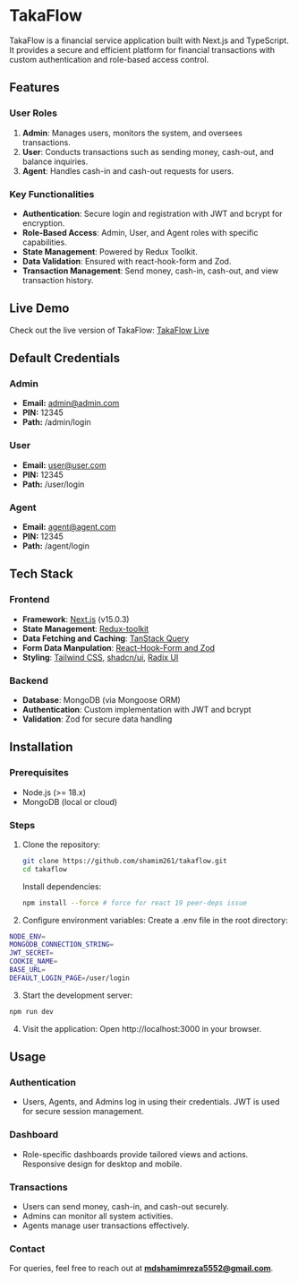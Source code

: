 # TakaFlow

TakaFlow is a financial service application built with Next.js and TypeScript. It provides a secure and efficient platform for financial transactions with custom authentication and role-based access control.

## Features

### User Roles

1. **Admin**: Manages users, monitors the system, and oversees transactions.
2. **User**: Conducts transactions such as sending money, cash-out, and balance inquiries.
3. **Agent**: Handles cash-in and cash-out requests for users.

### Key Functionalities

- **Authentication**: Secure login and registration with JWT and bcrypt for encryption.
- **Role-Based Access**: Admin, User, and Agent roles with specific capabilities.
- **State Management**: Powered by Redux Toolkit.
- **Data Validation**: Ensured with react-hook-form and Zod.
- **Transaction Management**: Send money, cash-in, cash-out, and view transaction history.

## Live Demo

Check out the live version of TakaFlow: [TakaFlow Live](https://takaflow.vercel.app)

## Default Credentials

### Admin

- **Email:** admin@admin.com
- **PIN:** 12345
- **Path:** /admin/login

### User

- **Email:** user@user.com
- **PIN:** 12345
- **Path:** /user/login

### Agent

- **Email:** agent@agent.com
- **PIN:** 12345
- **Path:** /agent/login

## Tech Stack

### Frontend

- **Framework**: [Next.js](https://nextjs.org/) (v15.0.3)
- **State Management**: [Redux-toolkit](https://redux-toolkit.js.org/)
- **Data Fetching and Caching**: [TanStack Query](https://tanstack.com/query/latest)
- **Form Data Manpulation**: [React-Hook-Form and Zod]("")
- **Styling**: [Tailwind CSS](https://tailwindcss.com/), [shadcn/ui](https://ui.shadcn.dev/), [Radix UI](https://www.radix-ui.com/)

### Backend

- **Database**: MongoDB (via Mongoose ORM)
- **Authentication**: Custom implementation with JWT and bcrypt
- **Validation**: Zod for secure data handling

## Installation

### Prerequisites

- Node.js (>= 18.x)
- MongoDB (local or cloud)

### Steps

1. Clone the repository:

   ```bash
   git clone https://github.com/shamim261/takaflow.git
   cd takaflow
   ```

   Install dependencies:

   ```bash
   npm install --force # force for react 19 peer-deps issue
   ```

2. Configure environment variables: Create a .env file in the root directory:

```bash
NODE_ENV=
MONGODB_CONNECTION_STRING=
JWT_SECRET=
COOKIE_NAME=
BASE_URL=
DEFAULT_LOGIN_PAGE=/user/login
```

3. Start the development server:

```bash
npm run dev
```

4. Visit the application: Open http://localhost:3000 in your browser.

## Usage

### Authentication

- Users, Agents, and Admins log in using their credentials.
  JWT is used for secure session management.

### Dashboard

- Role-specific dashboards provide tailored views and actions.
  Responsive design for desktop and mobile.

### Transactions

- Users can send money, cash-in, and cash-out securely.
- Admins can monitor all system activities.
- Agents manage user transactions effectively.

### Contact

For queries, feel free to reach out at **mdshamimreza5552@gmail.com**.
